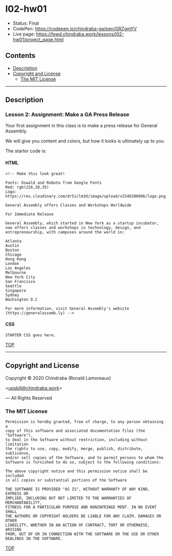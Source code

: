 # l02-hw01

-  Status: Final
-  CodePen: <https://codepen.io/chindraba-ga/pen/GRZgmYV>
-  Live page: <https://fewd.chindraba.work/lessons/l02-hw01/project_page.html>

## Contents

-  [Description](#description)
-  [Copyright and License](#copyright-and-license)
   -  [The MIT License](#the-mit-license)

---
## Description

### Lesson 2: Assignment: Make a GA Press Release

Your first assignment in this class is to make a press release for General
Assembly.

We will give you content and colors, but how it looks is ultimately up to you.

The starter code is:

#### HTML

    <!-- Make this look great!

    Fonts: Oswald and Roboto from Google Fonts
    Red: rgb(226,28,35)
    Logo: https://res.cloudinary.com/dr5iclm3d/image/upload/v1548206606/logo.png

    General Assembly offers Classes and Workshops Worldwide

    For Immediate Release

    General Assembly, which started in New York as a startup incubator, now offers classes and workshops in technology, design, and entrepreneurship, with campuses around the world in:

    Atlanta
    Austin
    Boston
    Chicago
    Hong Kong
    London
    Los Angeles
    Melbourne
    New York City
    San Francisco
    Seattle
    Singapore
    Sydney
    Washington D.C

    For more information, visit General Assembly's website (https://generalassemb.ly) -->

#### CSS

    STARTER CSS goes here.

[TOP](#contents)

---
## Copyright and License

Copyright © 2020  Chindraba (Ronald Lamoreaux)

<[upskill@chindraba.work](mailto:upskill@chindraba.work?subject='l02-hw01')>

— All Rights Reserved

### The MIT License
    
    Permission is hereby granted, free of charge, to any person obtaining a
    copy of this software and associated documentation files (the "Software"),
    to deal in the Software without restriction, including without limitation
    the rights to use, copy, modify, merge, publish, distribute, sublicense,
    and/or sell copies of the Software, and to permit persons to whom the
    Software is furnished to do so, subject to the following conditions:

    The above copyright notice and this permission notice shall be included
    in all copies or substantial portions of the Software

    THE SOFTWARE IS PROVIDED "AS IS", WITHOUT WARRANTY OF ANY KIND, EXPRESS OR
    IMPLIED, INCLUDING BUT NOT LIMITED TO THE WARRANTIES OF MERCHANTABILITY,
    FITNESS FOR A PARTICULAR PURPOSE AND NONINFRINGE MENT. IN NO EVENT SHALL
    THE AUTHORS OR COPYRIGHT HOLDERS BE LIABLE FOR ANY CLAIM, DAMAGES OR OTHER
    LIABILITY, WHETHER IN AN ACTION OF CONTRACT, TORT OR OTHERWISE, ARISING
    FROM, OUT OF OR IN CONNECTION WITH THE SOFTWARE OR THE USE OR OTHER
    DEALINGS IN THE SOFTWARE.

[TOP](#contents)

